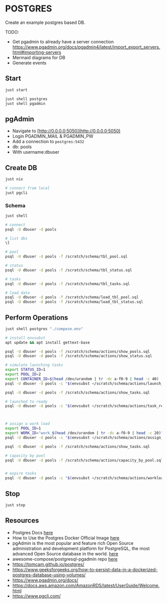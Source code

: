 # POSTGRES

Create an example postgres based DB.  

TODO:

* Get pgadmin to already have a server connection https://www.pgadmin.org/docs/pgadmin4/latest/import_export_servers.html#importing-servers
* Mermaid diagrams for DB
* Generate events

## Start

```sh
just start

just shell postgres
just shell pgadmin
```

## pgAdmin

* Navigate to [http://0.0.0.0:5050](http://0.0.0.0:5050)
* Login PGADMIN_MAIL & PGADMIN_PW
* Add a connection to `postgres:5432`
* db: pools
* With username:dbuser

## Create DB

```sh
just nix

# connect from local
just pgcli
```

### Schema

```sh
just shell

# connect
psql -U dbuser -d pools

# list dbs
\l 

# pool
psql -U dbuser -d pools -f /scratch/schema/tbl_pool.sql

# status
psql -U dbuser -d pools -f /scratch/schema/tbl_status.sql

# tasks
psql -U dbuser -d pools -f /scratch/schema/tbl_tasks.sql

# load data
psql -U dbuser -d pools -f /scratch/schema/load_tbl_pool.sql
psql -U dbuser -d pools -f /scratch/schema/load_tbl_status.sql
```

## Perform Operations

```sh
just shell postgres "./compose.env" 

# install envsubst
apt update && apt install gettext-base

psql -U dbuser -d pools -f /scratch/schema/actions/show_pools.sql
psql -U dbuser -d pools -f /scratch/schema/actions/show_status.sql

# simulate launching tasks
export STATUS_ID=1
export POOL_ID=2
export CONTAINER_ID=$(head /dev/urandom | tr -dc a-f0-9 | head -c 40)
psql -U dbuser -d pools -c "$(envsubst </scratch/schema/actions/launch_task.template.sql)"

psql -U dbuser -d pools -f /scratch/schema/actions/show_tasks.sql

# launched to ready
psql -U dbuser -d pools -c "$(envsubst </scratch/schema/actions/task_ready.template.sql)"



# assign a work load
export POOL_ID=1
export WORK_ID="work_$(head /dev/urandom | tr -dc a-f0-9 | head -c 20)"
psql -U dbuser -d pools -c "$(envsubst </scratch/schema/actions/assign_workload.template.sql)"

psql -U dbuser -d pools -f /scratch/schema/actions/show_tasks.sql

# capacity by pool
psql -U dbuser -d pools -f /scratch/schema/actions/capacity_by_pool.sql


# expire tasks
psql -U dbuser -d pools -c "$(envsubst </scratch/schema/actions/workload_expired.template.sql)"
```

## Stop

```sh
just stop
```

## Resources

* Postgres Docs [here](https://www.postgresql.org/docs/)
* How to Use the Postgres Docker Official Image [here](https://www.docker.com/blog/how-to-use-the-postgres-docker-official-image/)
* pgAdmin is the most popular and feature rich Open Source administration and development platform for PostgreSQL, the most advanced Open Source database in the world. [here](https://www.pgadmin.org/)
* awesome-compose/postgresql-pgadmin repo [here](https://github.com/docker/awesome-compose/tree/master/postgresql-pgadmin)
* https://tomcam.github.io/postgres/
* https://www.geeksforgeeks.org/how-to-persist-data-in-a-dockerized-postgres-database-using-volumes/
* https://www.pgadmin.org/docs/
* https://docs.aws.amazon.com/AmazonRDS/latest/UserGuide/Welcome.html
* https://www.pgcli.com/
